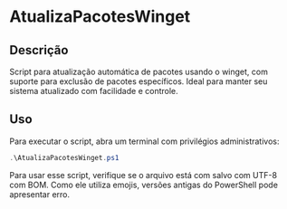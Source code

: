 # AtualizaPacotesWinget

## Descrição
Script para atualização automática de pacotes usando o winget, com suporte para exclusão de pacotes específicos. Ideal para manter seu sistema atualizado com facilidade e controle.

## Uso
Para executar o script, abra um terminal com privilégios administrativos:
```powershell
.\AtualizaPacotesWinget.ps1
```

Para usar esse script, verifique se o arquivo está com salvo com UTF-8 com BOM. Como ele utiliza emojis, versões antigas do PowerShell pode apresentar erro.

